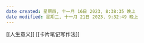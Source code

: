 ```yaml
---
date created: 星期四, 十一月 16日 2023, 8:38:35 晚上
date modified: 星期二, 十一月 21日 2023, 9:32:49 晚上
---
```

[[人生意义]]
[[卡片笔记写作法]]